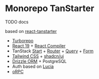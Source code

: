 # Monorepo TanStarter

TODO docs

based on [react-tanstarter](https://github.com/dotnize/react-tanstarter)

- [Turborepo](https://turborepo.com/)
- [React 19](https://react.dev) + [React Compiler](https://react.dev/learn/react-compiler)
- TanStack [Start](https://tanstack.com/start/latest) + [Router](https://tanstack.com/router/latest) + [Query](https://tanstack.com/query/latest) + [Form](https://tanstack.com/form/latest)
- [Tailwind CSS](https://tailwindcss.com/) + [shadcn/ui](https://ui.shadcn.com/)
- [Drizzle ORM](https://orm.drizzle.team/) + PostgreSQL
- Auth based on [Lucia](https://lucia-auth.com/)
- [oRPC](https://orpc.unnoq.com/)
